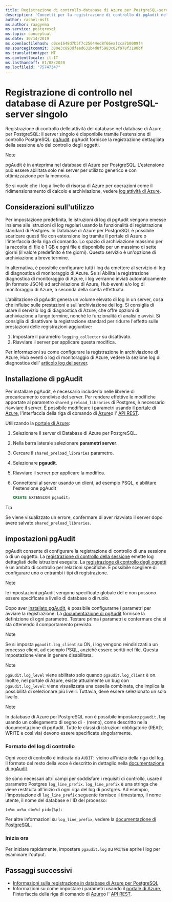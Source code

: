 ```yaml
---
title: Registrazione di controllo-database di Azure per PostgreSQL-server singolo
description: 'Concetti per la registrazione di controllo di pgAudit nel database di Azure per PostgreSQL: singolo server.'
author: rachel-msft
ms.author: raagyema
ms.service: postgresql
ms.topic: conceptual
ms.date: 10/14/2019
ms.openlocfilehash: c0ce1648d7b5f7c25044ed8f66eafcca7b0009f4
ms.sourcegitcommit: 380e3c893dfeed631b4d8f5983c02f978f3188bf
ms.translationtype: MT
ms.contentlocale: it-IT
ms.lasthandoff: 01/08/2020
ms.locfileid: "75747347"
---
```

# <a name="audit-logging-in-azure-database-for-postgresql---single-server"></a>Registrazione di controllo nel database di Azure per PostgreSQL-server singolo

Registrazione di controllo delle attività del database nel database di Azure per PostgreSQL: il server singolo è disponibile tramite l'estensione di controllo PostgreSQL: [pgAudit](https://www.pgaudit.org/). pgAudit fornisce la registrazione dettagliata della sessione e/o del controllo degli oggetti.

> [!NOTE]
> pgAudit è in anteprima nel database di Azure per PostgreSQL.
> L'estensione può essere abilitata solo nei server per utilizzo generico e con ottimizzazione per la memoria.

Se si vuole che i log a livello di risorsa di Azure per operazioni come il ridimensionamento di calcolo e archiviazione, vedere [log attività di Azure](../azure-monitor/platform/platform-logs-overview.md).

## <a name="usage-considerations"></a>Considerazioni sull'utilizzo
Per impostazione predefinita, le istruzioni di log di pgAudit vengono emesse insieme alle istruzioni di log regolari usando la funzionalità di registrazione standard di Postgres. In Database di Azure per PostgreSQL è possibile scaricare questi file con estensione log tramite il portale di Azure o l'interfaccia della riga di comando. Lo spazio di archiviazione massimo per la raccolta di file è 1 GB e ogni file è disponibile per un massimo di sette giorni (il valore predefinito è tre giorni). Questo servizio è un'opzione di archiviazione a breve termine.

In alternativa, è possibile configurare tutti i log da emettere al servizio di log di diagnostica di monitoraggio di Azure. Se si Abilita la registrazione diagnostica di monitoraggio di Azure, i log verranno inviati automaticamente (in formato JSON) ad archiviazione di Azure, Hub eventi e/o log di monitoraggio di Azure, a seconda della scelta effettuata.

L'abilitazione di pgAudit genera un volume elevato di log in un server, cosa che influisc sulle prestazioni e sull'archiviazione dei log. Si consiglia di usare il servizio log di diagnostica di Azure, che offre opzioni di archiviazione a lungo termine, nonché le funzionalità di analisi e avvisi. Si consiglia di disattivare la registrazione standard per ridurre l'effetto sulle prestazioni delle registrazioni aggiuntive:

   1. Impostare il parametro `logging_collector` su disattivato. 
   2. Riavviare il server per applicare questa modifica.

Per informazioni su come configurare la registrazione in archiviazione di Azure, Hub eventi o log di monitoraggio di Azure, vedere la sezione log di diagnostica dell' [articolo log del server](concepts-server-logs.md).

## <a name="installing-pgaudit"></a>Installazione di pgAudit

Per installare pgAudit, è necessario includerlo nelle librerie di precaricamento condivise del server. Per rendere effettive le modifiche apportate al parametro `shared_preload_libraries` di Postgres, è necessario riavviare il server. È possibile modificare i parametri usando il [portale di Azure](howto-configure-server-parameters-using-portal.md), l'interfaccia della riga di comando di [Azure](howto-configure-server-parameters-using-cli.md)o l' [API REST](/rest/api/postgresql/configurations/createorupdate).

Utilizzando la [portale di Azure](https://portal.azure.com):

   1. Selezionare il server di Database di Azure per PostgreSQL.
   2. Nella barra laterale selezionare **parametri server**.
   3. Cercare il `shared_preload_libraries` parametro.
   4. Selezionare **pgaudit**.
   5. Riavviare il server per applicare la modifica.

   6. Connettersi al server usando un client, ad esempio PSQL, e abilitare l'estensione pgAudit
      ```SQL
      CREATE EXTENSION pgaudit;
      ```

> [!TIP]
> Se viene visualizzato un errore, confermare di aver riavviato il server dopo avere salvato `shared_preload_libraries`.

## <a name="pgaudit-settings"></a>impostazioni pgAudit

pgAudit consente di configurare la registrazione di controllo di una sessione o di un oggetto. La [registrazione di controllo della sessione](https://github.com/pgaudit/pgaudit/blob/master/README.md#session-audit-logging) emette log dettagliati delle istruzioni eseguite. La [registrazione di controllo degli oggetti](https://github.com/pgaudit/pgaudit/blob/master/README.md#object-audit-logging) è un ambito di controllo per relazioni specifiche. È possibile scegliere di configurare uno o entrambi i tipi di registrazione. 

> [!NOTE]
> le impostazioni pgAudit vengono specificate globale del e non possono essere specificate a livello di database o di ruolo.

Dopo aver [installato pgAudit](#installing-pgaudit), è possibile configurarne i parametri per avviare la registrazione. La [documentazione di pgAudit](https://github.com/pgaudit/pgaudit/blob/master/README.md#settings) fornisce la definizione di ogni parametro. Testare prima i parametri e confermare che si sta ottenendo il comportamento previsto.

> [!NOTE]
> Se si imposta `pgaudit.log_client` su ON, i log vengono reindirizzati a un processo client, ad esempio PSQL, anziché essere scritti nel file. Questa impostazione viene in genere disabilitata.

> [!NOTE]
> `pgaudit.log_level` viene abilitato solo quando `pgaudit.log_client` è on. Inoltre, nel portale di Azure, esiste attualmente un bug con `pgaudit.log_level`: viene visualizzata una casella combinata, che implica la possibilità di selezionare più livelli. Tuttavia, deve essere selezionato un solo livello. 

> [!NOTE]
> In database di Azure per PostgreSQL non è possibile impostare `pgaudit.log` usando un collegamento di segno di `-` (meno), come descritto nella documentazione di pgAudit. Tutte le classi di istruzioni obbligatorie (READ, WRITE e così via) devono essere specificate singolarmente.

### <a name="audit-log-format"></a>Formato del log di controllo
Ogni voce di controllo è indicata da `AUDIT:` vicino all'inizio della riga del log. Il formato del resto della voce è descritto in dettaglio nella [documentazione di pgAudit](https://github.com/pgaudit/pgaudit/blob/master/README.md#format).

Se sono necessari altri campi per soddisfare i requisiti di controllo, usare il parametro Postgres `log_line_prefix`. `log_line_prefix` è una stringa che viene restituita all'inizio di ogni riga del log di postgres. Ad esempio, l'impostazione di `log_line_prefix` seguente fornisce il timestamp, il nome utente, il nome del database e l'ID del processo:

```
t=%m u=%u db=%d pid=[%p]:
```

Per altre informazioni su `log_line_prefix`, vedere la [documentazione di PostgreSQL](https://www.postgresql.org/docs/current/runtime-config-logging.html#GUC-LOG-LINE-PREFIX).

### <a name="getting-started"></a>Inizia ora
Per iniziare rapidamente, impostare `pgaudit.log` su `WRITE`e aprire i log per esaminare l'output. 


## <a name="next-steps"></a>Passaggi successivi
- [Informazioni sulla registrazione in database di Azure per PostgreSQL](concepts-server-logs.md)
- Informazioni su come impostare i parametri usando il [portale di Azure](howto-configure-server-parameters-using-portal.md), l'interfaccia della riga di comando di [Azure](howto-configure-server-parameters-using-cli.md)o l' [API REST](/rest/api/postgresql/configurations/createorupdate).
